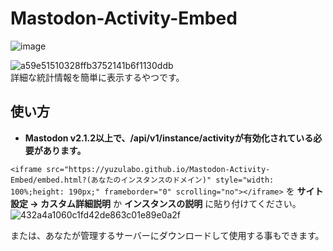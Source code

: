 # Mastodon-Activity-Embed
![image](https://user-images.githubusercontent.com/14953122/38094048-af133b7e-33a7-11e8-8e26-ce8003ecb1ed.png)

![a59e51510328ffb3752141b6f1130ddb](https://user-images.githubusercontent.com/14953122/35373826-a17a5a60-01e3-11e8-87ba-d594756b1002.png)   
詳細な統計情報を簡単に表示するやつです。

## 使い方
- **Mastodon v2.1.2以上で、/api/v1/instance/activityが有効化されている必要があります。**

`<iframe src="https://yuzulabo.github.io/Mastodon-Activity-Embed/embed.html?(あなたのインスタンスのドメイン)" style="width: 100%;height: 190px;" frameborder="0" scrolling="no"></iframe>` を **サイト設定 → カスタム詳細説明** か **インスタンスの説明** に貼り付けてください。   
![432a4a1060c1fd42de863c01e89e0a2f](https://user-images.githubusercontent.com/14953122/35374007-69183614-01e4-11e8-8bad-3c91d88d7364.png)

または、あなたが管理するサーバーにダウンロードして使用する事もできます。
